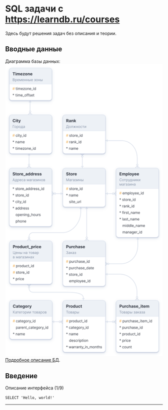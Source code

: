 # SQL задачи с https://learndb.ru/courses
Здесь будут решения задач без описания и теории.  

## Вводные данные

Диаграмма базы данных:  
![schemaDiagram](https://github.com/atsterq/DE-101/blob/main/Module2/SQL/schemaDiagram.svg)
[Подробное описание БД](https://github.com/atsterq/DE-101/blob/main/Module2/SQL/schema_description.md).  

## Введение

Описание интерфейса (1/9)
```
SELECT 'Hello, world!'
```
---

